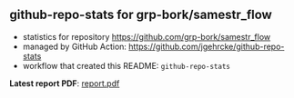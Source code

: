 ## github-repo-stats for grp-bork/samestr_flow

- statistics for repository https://github.com/grp-bork/samestr_flow
- managed by GitHub Action: https://github.com/jgehrcke/github-repo-stats
- workflow that created this README: `github-repo-stats`

**Latest report PDF**: [report.pdf](https://github.com/grp-bork/samestr_flow/raw/github-repo-stats/grp-bork/samestr_flow/latest-report/report.pdf)

